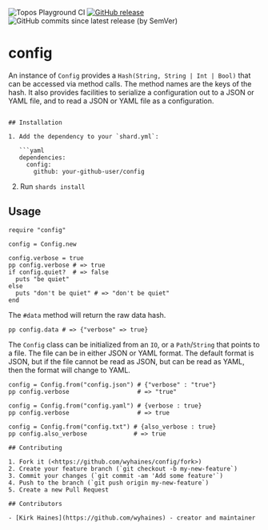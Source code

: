 ![Topos Playground CI](https://img.shields.io/github/actions/workflow/status/wyhaines/config.cr/ci.yml?branch=main&style=for-the-badge&logo=GitHub)
[![GitHub release](https://img.shields.io/github/release/wyhaines/config.cr.svg?style=for-the-badge)](https://github.com/wyhaines/config.cr/releases)
![GitHub commits since latest release (by SemVer)](https://img.shields.io/github/commits-since/wyhaines/config.cr/latest?style=for-the-badge)

# config

An instance of `Config` provides a `Hash(String, String | Int | Bool)` that can be accessed via method calls. The method names are the keys of the hash. It also provides facilities to serialize a configuration out to a JSON or YAML file, and to read a JSON or YAML file as a configuration.


```

## Installation

1. Add the dependency to your `shard.yml`:

   ```yaml
   dependencies:
     config:
       github: your-github-user/config
   ```

2. Run `shards install`

## Usage

```crystal
require "config"
```


```crystal
config = Config.new

config.verbose = true
pp config.verbose # => true
if config.quiet?  # => false
  puts "be quiet"
else
  puts "don't be quiet" # => "don't be quiet"
end
```

The `#data` method will return the raw data hash.

```crystal
pp config.data # => {"verbose" => true}
```

The `Config` class can be initialized from an `IO`, or a `Path`/`String` that points to a
file. The file can be in either JSON or YAML format. The default format is JSON, but if
the file cannot be read as JSON, but can be read as YAML, then the format will change to YAML.

```crystal
config = Config.from("config.json") # {"verbose" : "true"}
pp config.verbose                   # => "true"

config = Config.from("config.yaml") # {verbose : true}
pp config.verbose                   # => true

config = Config.from("config.txt") # {also_verbose : true}
pp config.also_verbose             # => true

## Contributing

1. Fork it (<https://github.com/wyhaines/config/fork>)
2. Create your feature branch (`git checkout -b my-new-feature`)
3. Commit your changes (`git commit -am 'Add some feature'`)
4. Push to the branch (`git push origin my-new-feature`)
5. Create a new Pull Request

## Contributors

- [Kirk Haines](https://github.com/wyhaines) - creator and maintainer
